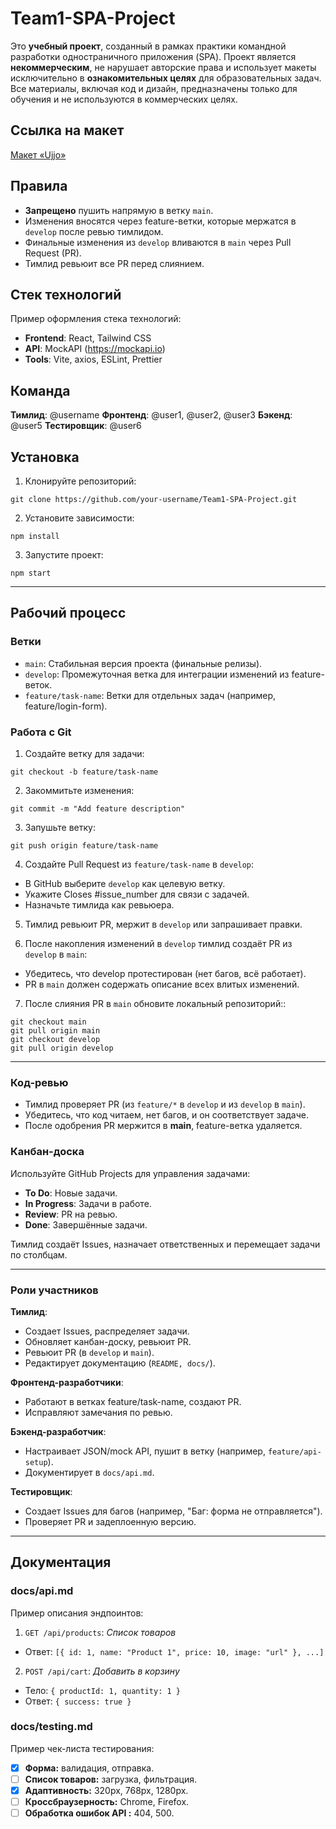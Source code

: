 # Team1-SPA-Project

Это **учебный проект**, созданный в рамках практики командной разработки одностраничного приложения (SPA). Проект является **некоммерческим**, не нарушает авторские права и использует макеты исключительно в **ознакомительных целях** для образовательных задач. Все материалы, включая код и дизайн, предназначены только для обучения и не используются в коммерческих целях.

## Ссылка на макет

[Макет «Ujjo»](https://verstaem.online/projects/ujjo/)

## Правила

- **Запрещено** пушить напрямую в ветку `main`.
- Изменения вносятся через feature-ветки, которые мержатся в `develop` после ревью тимлидом.
- Финальные изменения из `develop` вливаются в `main` через Pull Request (PR).
- Тимлид ревьюит все PR перед слиянием.

## Стек технологий

Пример оформления стека технологий:

- **Frontend**: React, Tailwind CSS
- **API**: MockAPI (https://mockapi.io)
- **Tools**: Vite, axios, ESLint, Prettier

## Команда

**Тимлид**: @username
**Фронтенд**: @user1, @user2, @user3
**Бэкенд**: @user5
**Тестировщик**: @user6

## Установка

1. Клонируйте репозиторий:

```
git clone https://github.com/your-username/Team1-SPA-Project.git
```

2. Установите зависимости:

```
npm install
```

3. Запустите проект:

```
npm start
```

---

## Рабочий процесс

### Ветки

- `main`: Стабильная версия проекта (финальные релизы).
- `develop`: Промежуточная ветка для интеграции изменений из feature-веток.
- `feature/task-name`: Ветки для отдельных задач (например, feature/login-form).

### Работа с Git

1. Создайте ветку для задачи:

```
git checkout -b feature/task-name
```

2. Закоммитьте изменения:

```
git commit -m "Add feature description"
```

3. Запушьте ветку:

```
git push origin feature/task-name
```

4. Создайте Pull Request из `feature/task-name` в `develop`:

- В GitHub выберите `develop` как целевую ветку.
- Укажите Closes #issue_number для связи с задачей.
- Назначьте тимлида как ревьюера.

5. Тимлид ревьюит PR, мержит в `develop` или запрашивает правки.

6. После накопления изменений в `develop` тимлид создаёт PR из `develop` в `main`:

- Убедитесь, что develop протестирован (нет багов, всё работает).
- PR в `main` должен содержать описание всех влитых изменений.

7. После слияния PR в `main` обновите локальный репозиторий::

```
git checkout main
git pull origin main
git checkout develop
git pull origin develop
```

---

### Код-ревью

- Тимлид проверяет PR (из `feature/*` в `develop` и из `develop` в `main`).
- Убедитесь, что код читаем, нет багов, и он соответствует задаче.
- После одобрения PR мержится в **main**, feature-ветка удаляется.

### Канбан-доска

Используйте GitHub Projects для управления задачами:

- **To Do**: Новые задачи.
- **In Progress**: Задачи в работе.
- **Review**: PR на ревью.
- **Done**: Завершённые задачи.

Тимлид создаёт Issues, назначает ответственных и перемещает задачи по столбцам.

---

### Роли участников

**Тимлид**:

- Создает Issues, распределяет задачи.
- Обновляет канбан-доску, ревьюит PR.
- Ревьюит PR (в `develop` и `main`).
- Редактирует документацию (`README, docs/`).

**Фронтенд-разработчики**:

- Работают в ветках feature/task-name, создают PR.
- Исправляют замечания по ревью.

**Бэкенд-разработчик**:

- Настраивает JSON/mock API, пушит в ветку (например, `feature/api-setup`).
- Документирует в `docs/api.md`.

**Тестировщик**:

- Создает Issues для багов (например, "Баг: форма не отправляется").
- Проверяет PR и задеплоенную версию.

---

## Документация

### docs/api.md

Пример описания эндпоинтов:

1. `GET /api/products`: _Список товаров_

- Ответ: `[{ id: 1, name: "Product 1", price: 10, image: "url" }, ...]`

2. `POST /api/cart`: _Добавить в корзину_

- Тело: `{ productId: 1, quantity: 1 }`
- Ответ: `{ success: true }`

### docs/testing.md

Пример чек-листа тестирования:

- [x] **Форма:** валидация, отправка.
- [ ] **Список товаров:** загрузка, фильтрация.
- [x] **Адаптивность:** 320px, 768px, 1280px.
- [ ] **Кроссбраузерность:** Chrome, Firefox.
- [ ] **Обработка ошибок API :** 404, 500.
